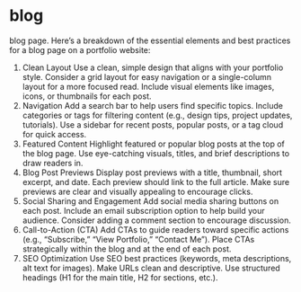 # blog
blog page.
Here’s a breakdown of the essential elements and best practices for a blog page on a portfolio website:

1. Clean Layout
Use a clean, simple design that aligns with your portfolio style.
Consider a grid layout for easy navigation or a single-column layout for a more focused read.
Include visual elements like images, icons, or thumbnails for each post.
2. Navigation
Add a search bar to help users find specific topics.
Include categories or tags for filtering content (e.g., design tips, project updates, tutorials).
Use a sidebar for recent posts, popular posts, or a tag cloud for quick access.
3. Featured Content
Highlight featured or popular blog posts at the top of the blog page.
Use eye-catching visuals, titles, and brief descriptions to draw readers in.
4. Blog Post Previews
Display post previews with a title, thumbnail, short excerpt, and date.
Each preview should link to the full article.
Make sure previews are clear and visually appealing to encourage clicks.
5. Social Sharing and Engagement
Add social media sharing buttons on each post.
Include an email subscription option to help build your audience.
Consider adding a comment section to encourage discussion.
6. Call-to-Action (CTA)
Add CTAs to guide readers toward specific actions (e.g., “Subscribe,” “View Portfolio,” “Contact Me”).
Place CTAs strategically within the blog and at the end of each post.
7. SEO Optimization
Use SEO best practices (keywords, meta descriptions, alt text for images).
Make URLs clean and descriptive.
Use structured headings (H1 for the main title, H2 for sections, etc.).
